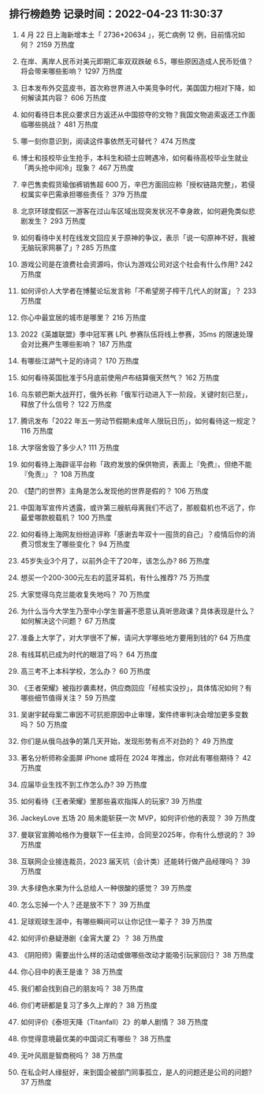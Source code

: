 
## 排行榜趋势 记录时间：2022-04-23 11:30:37
  
  1. 4 月 22 日上海新增本土「 2736+20634 」，死亡病例 12 例，目前情况如何？ 2159 万热度
    
  2. 在岸、离岸人民币对美元即期汇率双双跌破 6.5，哪些原因造成人民币贬值？将会带来哪些影响？ 1297 万热度
    
  3. 日本发布外交蓝皮书，首次称世界进入中美竞争时代，美国国力相对下降，如何解读其内容？ 606 万热度
    
  4. 如何看待日本民众要求日方返还从中国掠夺的文物？我国文物追索返还工作面临哪些挑战？ 481 万热度
    
  5. 哪一刻你意识到，阅读这件事依然无可替代？ 474 万热度
    
  6. 博士和技校毕业生抢手，本科生和硕士应聘遇冷，如何看待高校毕业生就业「两头抢中间冷」现象？ 467 万热度
    
  7. 辛巴售卖假货瑜伽裤销售超 600 万，辛巴方面回应称「授权链路完整」，若侵权属实辛巴需承担哪些责任？ 379 万热度
    
  8. 北京环球度假区一游客在过山车区域出现突发状况不幸身故，如何避免类似悲剧发生？ 293 万热度
    
  9. 如何看待中关村在线发文回应关于原神的争议，表示「说一句原神不好，我被无脑玩家网暴了」? 285 万热度
    
  10. 游戏公司是在浪费社会资源吗，你认为游戏公司对这个社会有什么作用? 242 万热度
    
  11. 如何评价人大学者在博鳌论坛发言称「不希望房子榨干几代人的财富」？ 233 万热度
    
  12. 你心中最宜居的城市是哪里？ 216 万热度
    
  13. 2022《英雄联盟》季中冠军赛 LPL 参赛队伍将线上参赛，35ms 的限速处理会对比赛产生哪些影响？ 187 万热度
    
  14. 有哪些江湖气十足的诗词？ 170 万热度
    
  15. 如何看待英国批准于5月底前使用卢布结算俄天然气？ 162 万热度
    
  16. 乌东顿巴斯大战开打，俄外长称「俄军行动进入下一阶段，关键时刻已至」，释放了什么信号？ 122 万热度
    
  17. 腾讯发布「2022 年五一劳动节假期未成年人限玩日历」，如何看待这一规定？ 116 万热度
    
  18. 大学宿舍毁了多少人? 111 万热度
    
  19. 如何看待上海辟谣平台称「政府发放的保供物资，表面上『免费』，但绝不能『免责』」？ 108 万热度
    
  20. 《楚门的世界》主角是怎么发现他的世界是假的？ 106 万热度
    
  21. 中国海军宣传片透露，或许第三艘航母离我们不远了，那舰载机也不远了，你最爱哪款舰载机？ 100 万热度
    
  22. 如何看待上海网友纷纷追评称「感谢去年双十一囤货的自己」？疫情后你的消费习惯发生了哪些变化？ 94 万热度
    
  23. 45岁失业3个月了，以前外企干了20年，该怎么办? 86 万热度
    
  24. 想买一个200-300元左右的蓝牙耳机，有什么推荐? 75 万热度
    
  25. 大家觉得乌克兰能收复失地吗？ 70 万热度
    
  26. 为什么当今大学生乃至中小学生普遍不愿意认真听思政课？具体表现是什么？如何解决这个问题？ 67 万热度
    
  27. 准备上大学了，对大学很不了解，请问大学哪些地方要用到钱的? 64 万热度
    
  28. 有线耳机已成为时代的眼泪了吗？ 64 万热度
    
  29. 高三考不上本科学校，怎么办？ 60 万热度
    
  30. 《王者荣耀》被指抄袭素材，供应商回应「经核实没抄」，具体情况如何？有哪些细节值得关注？ 59 万热度
    
  31. 吴谢宇弑母案二审因不可抗拒原因中止审理，案件终审判决会增加更多变数吗？ 50 万热度
    
  32. 你们是从俄乌战争的第几天开始，发现形势有点不对劲的？ 49 万热度
    
  33. 著名分析师称全面屏 iPhone 或将在 2024 年推出，你对此有哪些期待？ 42 万热度
    
  34. 应届毕业生找不到工作怎么办? 39 万热度
    
  35. 如何看待《王者荣耀》里那些喜欢指挥人的玩家? 39 万热度
    
  36. JackeyLove 五场 20 局未能斩获一次 MVP，如何评价他的表现？ 39 万热度
    
  37. 曼联官宣腾哈格作为曼联下一任主帅，合同至2025年，你有什么想说的？ 39 万热度
    
  38. 互联网企业接连裁员，2023 届天坑（会计类）还能转行做产品经理吗？ 39 万热度
    
  39. 大多绿色水果为什么总给人一种很酸的感觉？ 39 万热度
    
  40. 怎么忘掉一个人？还是放不下？ 39 万热度
    
  41. 足球观球生涯中，有哪些瞬间可以让你记住一辈子？ 39 万热度
    
  42. 如何评价悬疑港剧《金宵大厦 2》？ 38 万热度
    
  43. 《阴阳师》需要出什么样的活动或做哪些改动才能吸引玩家回归？ 38 万热度
    
  44. 你心目中的表王是谁？ 38 万热度
    
  45. 我们都会找到自己的朋友吗？ 38 万热度
    
  46. 你们考研都是复习了多久上岸的？ 38 万热度
    
  47. 如何评价《泰坦天降（Titanfall）2》的单人剧情？ 38 万热度
    
  48. 你觉得意境最优美的中国词汇有哪些？ 38 万热度
    
  49. 无叶风扇是智商税吗？ 38 万热度
    
  50. 在私企时人缘挺好，来到国企被部门同事孤立，是人的问题还是公司的问题? 37 万热度
    